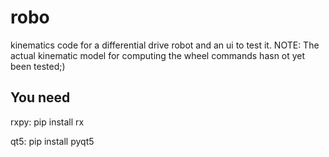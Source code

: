 # robo

kinematics code for a differential drive robot and an ui to test it.
NOTE: The actual kinematic model for computing the wheel commands hasn ot yet been tested;)

## You need
rxpy: pip install rx

qt5: pip install pyqt5
